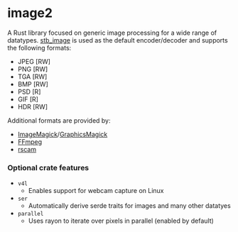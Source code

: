 # image2

A Rust library focused on generic image processing for a wide range of datatypes. [stb_image](https://github.com/nothings/stb) is used as the default encoder/decoder and supports the following formats:

- JPEG [RW]
- PNG [RW]
- TGA [RW]
- BMP [RW]
- PSD [R]
- GIF [R]
- HDR [RW]

Additional formats are provided by:

- [ImageMagick](https://imagemagick.org/script/formats.php)/[GraphicsMagick](http://www.graphicsmagick.org/formats.html)
- [FFmpeg](https://ffmpeg.org)
- [rscam](https://github.com/loyd/rscam)

### Optional crate features

- `v4l`
    * Enables support for webcam capture on Linux
- `ser`
    * Automatically derive serde traits for images and many other datatyes
- `parallel`
    * Uses rayon to iterate over pixels in parallel (enabled by default)

